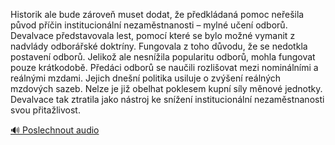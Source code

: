 
Historik ale bude zároveň muset dodat, že předkládaná pomoc neřešila původ příčin institucionální nezaměstnanosti – mylné učení odborů. Devalvace představovala lest, pomocí které se bylo možné vymanit z nadvlády odborářské doktríny. Fungovala z toho důvodu, že se nedotkla postavení odborů. Jelikož ale nesnížila popularitu odborů, mohla fungovat pouze krátkodobě. Předáci odborů se naučili rozlišovat mezi nominálními a reálnými mzdami. Jejich dnešní politika usiluje o zvýšení reálných mzdových sazeb. Nelze je již obelhat poklesem kupní síly měnové jednotky. Devalvace tak ztratila jako nástroj ke snížení institucionální nezaměstnanosti svou přitažlivost.

[🔊 Poslechnout audio](/data/7-paragraphs/audio/chapter_156/para_012-Historik-ale-bude-zrove-muset-dodat-e-pedkld.mp3)
